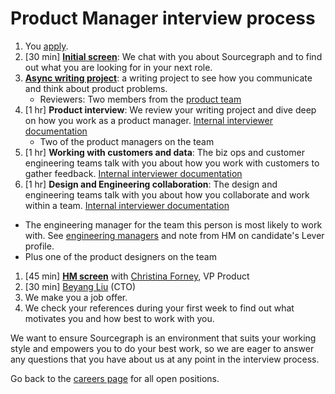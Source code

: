 # Product Manager interview process

1. You [apply](https://jobs.lever.co/sourcegraph/254299f5-f91b-43e2-aa1a-3732963dd296/apply).
1. [30 min] **[Initial screen](../initial_screen.md)**: We chat with you about Sourcegraph and to find out what you are looking for in your next role.
1. **[Async writing project](./pm_rfc_project.md)**: a writing project to see how you communicate and think about product problems.
   - Reviewers: Two members from the [product team](../../index.md#team)
1. [1 hr] **Product interview**: We review your writing project and dive deep on how you work as a product manager. [Internal interviewer documentation](https://github.com/sourcegraph/interviews/blob/master/product/product-manager/product.md)
   - Two of the product managers on the team
1. [1 hr] **Working with customers and data**: The biz ops and customer engineering teams talk with you about how you work with customers to gather feedback. [Internal interviewer documentation](https://github.com/sourcegraph/interviews/blob/master/product/product-manager/customers-and-data.md)
1. [1 hr] **Design and Engineering collaboration**: The design and engineering teams talk with you about how you collaborate and work within a team. [Internal interviewer documentation](https://github.com/sourcegraph/interviews/blob/master/product/product-manager/design-engineering-collaboration.md)
  - The engineering manager for the team this person is most likely to work with. See [engineering managers](../../../../engineering/leadership/index.md#members) and note from HM on candidate's Lever profile.
  - Plus one of the product designers on the team
1. [45 min] **[HM screen](../hm_intro_call.md)** with [Christina Forney](../../../../../company/team/index.md#christina-forney-she-her), VP Product
1. [30 min] [Beyang Liu](../../../../../company/team/index.md#beyang-liu) (CTO)
1. We make you a job offer.
1. We check your references during your first week to find out what motivates you and how best to work with you.

We want to ensure Sourcegraph is an environment that suits your working style and empowers you to do your best work, so we are eager to answer any questions that you have about us at any point in the interview process.

Go back to the [careers page](../../../../../company/careers.md) for all open positions.
